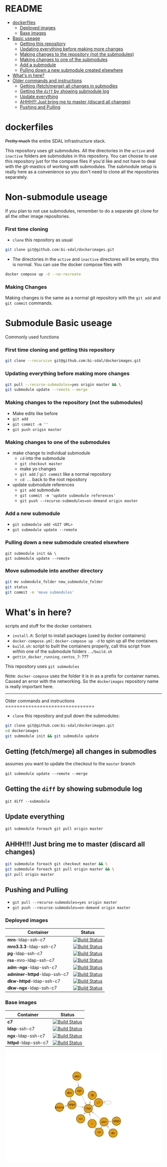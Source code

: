 README
================

-   [dockerfiles](#dockerfiles)
    -   [Deployed images](#deployed-images)
    -   [Base images](#base-images)
-   [Basic useage](#basic-useage)
    -   [Getting this repository](#getting-this-repository)
    -   [Updating everything before making more changes](#updating-everything-before-making-more-changes)
    -   [Making changes to the repository (not the submodules)](#making-changes-to-the-repository-not-the-submodules)
    -   [Making changes to one of the submodules](#making-changes-to-one-of-the-submodules)
    -   [Add a submodule](#add-a-submodule)
    -   [Pulling down a new submodule created elsewhere](#pulling-down-a-new-submodule-created-elsewhere)
-   [What's in here?](#whats-in-here)
-   [Older commands and instructions](#older-commands-and-instructions)
    -   [Getting (fetch/merge) all changes in submodles](#getting-fetchmerge-all-changes-in-submodles)
    -   [Getting the `diff` by showing submodule log](#getting-the-diff-by-showing-submodule-log)
    -   [Update everything](#update-everything)
    -   [AHHH!!! Just bring me to master (discard all changes)](#ahhh-just-bring-me-to-master-discard-all-changes)
    -   [Pushing and Pulling](#pushing-and-pulling)

dockerfiles
===========

~~Pretty much~~ the entire SDAL infrastructure stack.

This repository uses git submodules.  All the directories in the `active` and `inactive` folders are submodules in this repository.
You can choose to use this repository just for the compose files if you'd like and not have to deal with the git-mastics of working with submodules.
The submodule setup is really here as a convenience so you don't need to clone all the repositories separately.

Non-submodule useage
====================

If you plan to not use submodules, remember to do a separate git clone for all the other image repositories.

### First time cloning

- `clone` this repository as usual
```bash
git clone git@github.com:bi-sdal/dockerimages.git
```
- The directories in the `active` and `inactive` directores will be empty, this is normal.
You can use the docker compose files with
```bash
docker compose up -d --no-recreate
```
### Making Changes

Making changes is the same as a normal git repository with the `git add` and `git commit` commands.

Submodule Basic useage
======================

Commonly used functions

### First time cloning and getting this repository

```bash
git clone --recursive git@github.com:bi-sdal/dockerimages.git
```

### Updating everything before making more changes
```bash
git pull --recurse-submodules=yes origin master && \
git submodule update --remote --merge
```
### Making changes to the repository (not the submodules)

-   Make edits like before
-   `git add`
-   `git commit -m ''`
-   `git push origin master`

### Making changes to one of the submodules

-   make change to individual submodule
    -   `cd` into the submodule
    -   `git checkout master`
    -   make yo changes
    -   `git add` / `git commit` like a normal repository
    -   `cd ..` back to the root repository
-   update submodule references
    -   `git add` submodule
    -   `git commit -m 'update submodule references'`
    -   `git push --recurse-submodules=on-demand origin master`

### Add a new submodule

-   `git submodule add <GIT URL>`
-   `git submodule update --remote`

### Pulling down a new submodule created elsewhere

    git submodule init && \
    git submodule update --remote

### Move submodule into another directory

```bash
git mv submodule_folder new_submodule_folder
git status
git commit -m 'move submodules'
```

What's in here?
===============

scripts and stuff for the docker containers

-   `install.R`: Script to install packages (used by docker containers)
-   `docker-compose.yml`: `docker-compose up -d` to spin up all the containers
-   `build.sh`: script to built the containers properly, call this script from within one of the submodule folders `../build.sh`
-   `gettin_docker_running_centos_7`: ???

This repository uses `git submodules`

Note: `docker-compose` uses the folder it is in as a prefix for container names. Caused an error with the networking. So the `dockerimages` repository name is really important here.

<hr>
Older commands and instructions
===============================

-   `clone` this repository and pull down the submodules:
```bash
git clone git@github.com:bi-sdal/dockerimages.git
cd dockerimages
git submodule init && git submodule update
```

Getting (fetch/merge) all changes in submodles
----------------------------------------------

assumes you want to update the checkout to the `master` branch

`git submodule update --remote --merge`

Getting the `diff` by showing submodule log
-------------------------------------------

`git diff --submodule`

Update everything
-----------------

`git submodule foreach git pull origin master`

AHHH!!! Just bring me to master (discard all changes)
-----------------------------------------------------

``` bash
git submodule foreach git checkout master && \
git submodule foreach git pull origin master && \
git pull origin master
```

Pushing and Pulling
-------------------

-   `git pull --recurse-submodules=yes origin master`
-   `git push --recurse-submodules=on-demand origin master`

### Deployed images

| Container                     | Status                                                                                                                                                |
|-------------------------------|-------------------------------------------------------------------------------------------------------------------------------------------------------|
| **mro**-ldap-ssh-c7           | [![Build Status](https://travis-ci.org/bi-sdal/mro-ldap-ssh-c7.svg?branch=master)](https://travis-ci.org/bi-sdal/mro-ldap-ssh-c7)                     |
| **mro3.3.3**-ldap-ssh-c7      | [![Build Status](https://travis-ci.org/bi-sdal/mro3.3.3-ldap-ssh-c7.svg?branch=master)](https://travis-ci.org/bi-sdal/mro3.3.3-ldap-ssh-c7)           |
| **pg**-ldap-ssh-c7            | [![Build Status](https://travis-ci.org/bi-sdal/pg-ldap-ssh-c7.svg?branch=master)](https://travis-ci.org/bi-sdal/pg-ldap-ssh-c7)                       |
| **rss**-mro-ldap-ssh-c7       | [![Build Status](https://travis-ci.org/bi-sdal/rss-mro-ldap-ssh-c7.svg?branch=master)](https://travis-ci.org/bi-sdal/rss-mro-ldap-ssh-c7)             |
| **adm-ngx**-ldap-ssh-c7       | [![Build Status](https://travis-ci.org/bi-sdal/adm-ngx-ldap-ssh-c7.svg?branch=master)](https://travis-ci.org/bi-sdal/adm-ngx-ldap-ssh-c7)             |
| **adminer-httpd**-ldap-ssh-c7 | [![Build Status](https://travis-ci.org/bi-sdal/adminer-httpd-ldap-ssh-c7.svg?branch=master)](https://travis-ci.org/bi-sdal/adminer-httpd-ldap-ssh-c7) |
| **dkw-httpd**-ldap-ssh-c7     | [![Build Status](https://travis-ci.org/bi-sdal/dkw-httpd-ldap-ssh-c7.svg?branch=master)](https://travis-ci.org/bi-sdal/dkw-httpd-ldap-ssh-c7)         |
| **dkw-ngx**-ldap-ssh-c7       | [![Build Status](https://travis-ci.org/bi-sdal/dkw-ngx-ldap-ssh-c7.svg?branch=master)](https://travis-ci.org/bi-sdal/dkw-ngx-ldap-ssh-c7)             |

### Base images

| Container             | Status                                                                                                                                |
|-----------------------|---------------------------------------------------------------------------------------------------------------------------------------|
| **c7**                | [![Build Status](https://travis-ci.org/bi-sdal/c7.svg?branch=master)](https://travis-ci.org/bi-sdal/c7)                               |
| **ldap**-ssh-c7       | [![Build Status](https://travis-ci.org/bi-sdal/ldap-ssh-c7.svg?branch=master)](https://travis-ci.org/bi-sdal/ldap-ssh-c7)             |
| **ngx**-ldap-ssh-c7   | [![Build Status](https://travis-ci.org/bi-sdal/ngx-ldap-ssh-c7.svg?branch=master)](https://travis-ci.org/bi-sdal/ngx-ldap-ssh-c7)     |
| **httpd**-ldap-ssh-c7 | [![Build Status](https://travis-ci.org/bi-sdal/httpd-ldap-ssh-c7.svg?branch=master)](https://travis-ci.org/bi-sdal/httpd-ldap-ssh-c7) |

![](README_files/figure-markdown_github-ascii_identifiers/unnamed-chunk-1-1.png)
